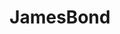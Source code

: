 ---
title: JamesBond
crosslinks:
- Earwolf
- AMAAggregator
- EvaGreen
- whatisthisthing
- MovieDetails
- AskReddit
- onetruegod
- autotldr
- HotWheels
- calledit
- '2006'
- straya
- IAmA
- MovieStunts
---